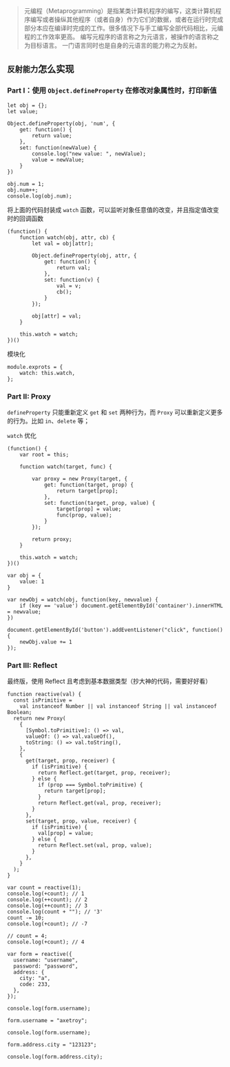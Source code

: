 > 元编程（Metaprogramming）是指某类计算机程序的编写，这类计算机程序编写或者操纵其他程序（或者自身）作为它们的数据，或者在运行时完成部分本应在编译时完成的工作。很多情况下与手工编写全部代码相比，元编程的工作效率更高。
编写元程序的语言称之为元语言，被操作的语言称之为目标语言。
一门语言同时也是自身的元语言的能力称之为反射。

## `反射能力`怎么实现

### Part I：使用 `Object.defineProperty` 在修改对象属性时，打印新值
```
let obj = {};
let value;

Object.defineProperty(obj, 'num', {
    get: function() {
        return value;
    },
    set: function(newValue) {
        console.log("new value: ", newValue);
        value = newValue;
    }
})

obj.num = 1;
obj.num++;
console.log(obj.num);
```
将上面的代码封装成 `watch` 函数，可以监听对象任意值的改变，并且指定值改变时的回调函数
```
(function() {
    function watch(obj, attr, cb) {
        let val = obj[attr];

        Object.defineProperty(obj, attr, {
            get: function() {
                return val;
            },
            set: function(v) {
                val = v;
                cb();
            }
        });

        obj[attr] = val;
    }

    this.watch = watch;
})()
```
模块化
```
module.exprots = {
    watch: this.watch,
};
```

### Part II: Proxy
`defineProperty` 只能重新定义 `get` 和 `set` 两种行为，而 `Proxy` 可以重新定义更多的行为。比如 `in`、`delete` 等；

`watch` 优化
```
(function() {
    var root = this;

    function watch(target, func) {

        var proxy = new Proxy(target, {
            get: function(target, prop) {
                return target[prop];
            },
            set: function(target, prop, value) {
                target[prop] = value;
                func(prop, value);
            }
        });

        return proxy;
    }

    this.watch = watch;
})()

var obj = {
    value: 1
}

var newObj = watch(obj, function(key, newvalue) {
    if (key == 'value') document.getElementById('container').innerHTML = newvalue;
})

document.getElementById('button').addEventListener("click", function() {
    newObj.value += 1
});
```

### Part III: Reflect
最终版，使用 Reflect 且考虑到基本数据类型（抄大神的代码，需要好好看）
```
function reactive(val) {
  const isPrimitive =
    val instanceof Number || val instanceof String || val instanceof Boolean;
  return new Proxy(
    {
      [Symbol.toPrimitive]: () => val,
      valueOf: () => val.valueOf(),
      toString: () => val.toString(),
    },
    {
      get(target, prop, receiver) {
        if (isPrimitive) {
          return Reflect.get(target, prop, receiver);
        } else {
          if (prop === Symbol.toPrimitive) {
            return target[prop];
          }
          return Reflect.get(val, prop, receiver);
        }
      },
      set(target, prop, value, receiver) {
        if (isPrimitive) {
          val[prop] = value;
        } else {
          return Reflect.set(val, prop, value);
        }
      },
    }
  );
}

var count = reactive(1);
console.log(+count); // 1
console.log(++count); // 2
console.log(++count); // 3
console.log(count + ""); // '3'
count -= 10;
console.log(+count); // -7

// count = 4;
console.log(+count); // 4

var form = reactive({
  username: "username",
  password: "password",
  address: {
    city: "a",
    code: 233,
  },
});

console.log(form.username);

form.username = "axetroy";

console.log(form.username);

form.address.city = "123123";

console.log(form.address.city);
```
